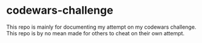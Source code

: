 # codewars-challenge

This repo is mainly for documenting my attempt on my codewars challenge. This repo is by no mean made for others to cheat on their own attempt.
